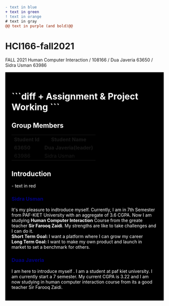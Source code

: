 ```diff
- text in blue
+ text in green
! text in orange
# text in gray
@@ text in purple (and bold)@@
```
# HCI166-fall2021
FALL 2021 Human Computer Interaction / 108166 / Dua Javeria 63650 / Sidra Usman 63986
<!DOCTYPE html>
<html>
<head>
</head>
<body>
     <div style="background-color:black;color:white;padding:20px;">
          <h1> ```diff + Assignment & Project Working ```</h1>
     <h2> Group Members </h2>
          <table style="width:100%">
  <tr>
    <th>Student Id</th>
    <th>Student Name</th> 
  </tr>
  <tr>
       <td><b>63650</b></td>
       <td><b>Dua Javeria(leader)</b></td>
  </tr>
  <tr>
    <td>63986</td>
    <td>Sidra Usman</td>
  </tr>
            
</table>
          <h2> Introduction </h2>
          - text in red
          <h3 style="color:Navy;"> Sidra Usman </h3>
          <div class="sidra">
          <p> It's my pleasure to indtroduce myself. Currently, I am in 7th Semester from PAF-KIET University with an aggregate of 3.6 CGPA. Now I am studying <b>Human Computer Interaction</b> Course from the greate teacher <b>Sir Farooq Zaidi</b>. My strengths are like to take challenges and I can do it.<br> <b> Short Term Goal: </b> I want a platform where I can grow my career <br> <b> Long Term Goal: </b> I want to make my own product and launch in market to set a benchmark for others. </p>
          <h3 style="color:Navy;"> Duaa Javeria</h3>
<p>I am here to introduce myself . I am a student at paf kiet university. I am currently start a 7 semester. My current CGPA is 3.22 and I am now studying in human computer interaction course from its a good teacher Sir Farooq Zaidi. </p>

</div>
</body>
</html>
